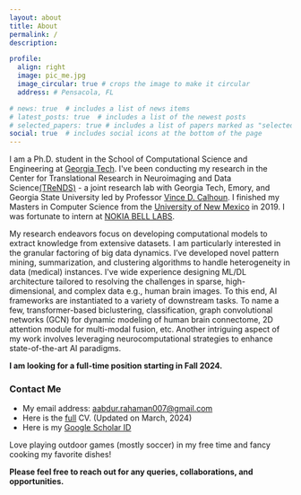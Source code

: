 ```yaml
---
layout: about
title: About
permalink: /
description:

profile:
  align: right
  image: pic_me.jpg
  image_circular: true # crops the image to make it circular
  address: # Pensacola, FL

# news: true  # includes a list of news items
# latest_posts: true  # includes a list of the newest posts
# selected_papers: true # includes a list of papers marked as "selected={true}"
social: true  # includes social icons at the bottom of the page
---
```


I am a Ph.D. student in the School of Computational Science and Engineering at [Georgia Tech](https://cse.gatech.edu/). I've been conducting my research in the Center for Translational Research in Neuroimaging and Data Science[(TReNDS)](https://trendscenter.org/) - a joint research lab with Georgia Tech, Emory, and Georgia State University led
by Professor [Vince D. Calhoun](https://scholar.google.com/citations?user=WNOoGKIAAAAJ&hl=en). I finished my Masters in Computer Science from the [University of New Mexico](https://www.unm.edu/) in 2019. I was fortunate to intern at [NOKIA BELL LABS](https://www.bell-labs.com/).    

My research endeavors focus on developing computational models to extract knowledge from extensive datasets. I am particularly interested in the granular factoring of big data dynamics. I’ve developed novel pattern mining, summarization, and clustering algorithms to handle heterogeneity in data (medical) instances. I've wide experience designing ML/DL architecture tailored to resolving the challenges in sparse, high-dimensional, and complex data e.g., human brain images. To this end, AI frameworks are instantiated to a variety of downstream tasks. To name a few, transformer-based biclustering, classification, graph convolutional networks (GCN) for dynamic modeling of human brain connectome, 2D attention module for multi-modal fusion, etc. Another intriguing aspect of my work involves leveraging neurocomputational strategies to enhance state-of-the-art AI paradigms. 


**I am looking for a full-time position starting in Fall 2024.**

### Contact Me

* My email address: aabdur.rahaman007@gmail.com
* Here is the [full](Rahaman.pdf) CV. (Updated on March, 2024)
* Here is my [Google Scholar ID](https://scholar.google.com/citations?user=fiosWPwAAAAJ&hl=en)

Love playing outdoor games (mostly soccer) in my free time and fancy cooking my favorite dishes!
 
**Please feel free to reach out for any queries, collaborations, and opportunities.** 
